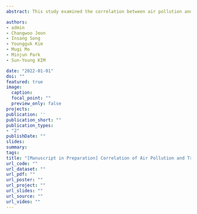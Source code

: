```yaml
---
abstract: This study examined the correlation between air pollution and traffic using nationwide traffic estimates and compared the correlation with road density, which is used as a traffic surrogates. The research data used VKT (Vehicle Kilometers Traveled) based on traffic volume estimated using an Equilibrium Assignment Model and road density calculated using road network data. As air pollutants, we used the annual average concentrations of PM10 and NO2, which reported to be major emission sources from traffic. Then, the Pearson correlation coefficient was calculated between the annual average concentration of monitoring stations and the sum of VKT and road density of the buffer by the monitoring stations. The results showed that NO2 more highly correlated with VKT than road density, and more highly correlated with road density using only major roads. This study is meaningful in that it is the first to confirm correlation traffic volume estimated at a national scale correlation with air pollutants.

authors:
- admin
- Changwoo Jeon
- Insang Song
- Youngguk Kim
- Mugi Mo
- Minjun Park
- Sun-Young KIM

date: "2022-01-01"
doi: ""
featured: true
image:
  caption:
  focal_point: ""
  preview_only: false
projects:
publication: ''
publication_short: ""
publication_types:
- "2"
publishDate: ""
slides:
summary:
tags:
title: "[Manuscript in Preparation] Correlation of Air Pollution and Traffic Volume: Comparison between Road Density and Traffic Volume Estimates"
url_code: ""
url_dataset: ""
url_pdf: ""
url_poster: ""
url_project: ""
url_slides: ""
url_source: ""
url_video: ""
---
```

